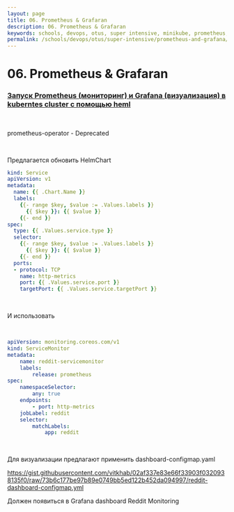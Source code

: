 ```yaml
---
layout: page
title: 06. Prometheus & Grafaran
description: 06. Prometheus & Grafaran
keywords: schools, devops, otus, super intensive, minikube, prometheus, grafana
permalink: /schools/devops/otus/super-intensive/prometheus-and-grafana/
---
```


# 06. Prometheus & Grafaran

### [Запуск Prometheus (мониторинг) и Grafana (визуализация) в kuberntes cluster с помощью heml](//sysadm.ru/devops/containers/kubernetes/monitoring/prometheus-and-grafana-test-only/)

<br/>

prometheus-operator - Deprecated

<br/>

Предлагается обновить HelmChart

```yaml
kind: Service
apiVersion: v1
metadata:
  name: {{ .Chart.Name }}
  labels:
    {{- range $key, $value := .Values.labels }}
      {{ $key }}: {{ $value }}
    {{- end }}
spec:
  type: {{ .Values.service.type }}
  selector:
    {{- range $key, $value := .Values.labels }}
      {{ $key }}: {{ $value }}
    {{- end }}
  ports:
  - protocol: TCP
    name: http-metrics
    port: {{ .Values.service.port }}
    targetPort: {{ .Values.service.targetPort }}
```

<br/>

И использовать

<br/>

```yaml
apiVersion: monitoring.coreos.com/v1
kind: ServiceMonitor
metadata:
    name: reddit-servicemonitor
    labels:
        release: prometheus
spec:
    namespaceSelector:
        any: true
    endpoints:
        - port: http-metrics
    jobLabel: reddit
    selector:
        matchLabels:
            app: reddit
```

<br/>

Для визуализации предлагают применить dashboard-configmap.yaml

https://gist.githubusercontent.com/vitkhab/02af337e83e66f33903f0320938135f0/raw/73b6c177be97b89e0749bb5ed122b452da094997/reddit-dashboard-configmap.yml

Должен появиться в Grafana dashboard Reddit Monitoring
